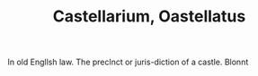 ---
title: Castellarium, Oastellatus
letter: C
permalink: "/definitions/bld-castellarium-oastellatus.html"
body: In old Engllsh law. The preclnct or juris-diction of a castle. Blonnt
published_at: '2018-07-07'
source: Black's Law Dictionary 2nd Ed (1910)
layout: post
---